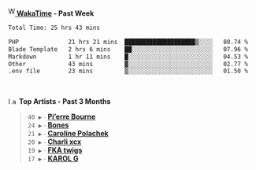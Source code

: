 <img src="https://github.com/dxnter/dxnter/assets/17434202/67b21fa4-d36d-46f9-9dec-f23d976b00ef" alt="WakaTime Logo" width="14" height="18"/><a href="https://wakatime.com/@dxnter" target="_blank"><strong> WakaTime</strong></a><strong> - Past Week</strong>

<!--START_SECTION:waka-->

```txt
Total Time: 25 hrs 43 mins

PHP              21 hrs 21 mins  ████████████████████▒░░░░   80.74 %
Blade Template   2 hrs 6 mins    ██░░░░░░░░░░░░░░░░░░░░░░░   07.96 %
Markdown         1 hr 11 mins    █░░░░░░░░░░░░░░░░░░░░░░░░   04.53 %
Other            43 mins         ▓░░░░░░░░░░░░░░░░░░░░░░░░   02.77 %
.env file        23 mins         ▒░░░░░░░░░░░░░░░░░░░░░░░░   01.50 %
```

<!--END_SECTION:waka-->

<br/>

<!--START_LASTFM_ARTISTS:{"period": "3month", "rows": 6}-->
<a href="https://last.fm" target="_blank"><img src="https://user-images.githubusercontent.com/17434202/215290617-e793598d-d7c9-428f-9975-156db1ba89cc.svg" alt="Last.fm Logo" width="18" height="13"/></a> **Top Artists - Past 3 Months**

> `40 ▶️` ∙ **[Pi’erre Bourne](https://www.last.fm/music/Pi%E2%80%99erre+Bourne)**<br/>
> `24 ▶️` ∙ **[Bones](https://www.last.fm/music/Bones)**<br/>
> `21 ▶️` ∙ **[Caroline Polachek](https://www.last.fm/music/Caroline+Polachek)**<br/>
> `20 ▶️` ∙ **[Charli xcx](https://www.last.fm/music/Charli+xcx)**<br/>
> `19 ▶️` ∙ **[FKA twigs](https://www.last.fm/music/FKA+twigs)**<br/>
> `17 ▶️` ∙ **[KAROL G](https://www.last.fm/music/KAROL+G)**<br/>
<!--END_LASTFM_ARTISTS-->
